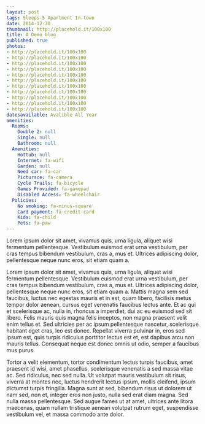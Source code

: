 ```yaml
---
layout: post
tags: Sleeps-5 Apartment In-town
date: 2014-12-30
thumbnail: http://placehold.it/100x100
title: A Demo blog
published: true
photos:
- http://placehold.it/100x100
- http://placehold.it/100x100
- http://placehold.it/100x100
- http://placehold.it/100x100
- http://placehold.it/100x100
- http://placehold.it/100x100
- http://placehold.it/100x100
- http://placehold.it/100x100
- http://placehold.it/100x100
- http://placehold.it/100x100
- http://placehold.it/100x100
datesavailable: Avalible All Year
amenities:
  Rooms:
    Double 2: null
    Single: null
    Bathroom: null
  Amenities:
    Hottub: null
    Internet: fa-wifi
    Garden: null
    Need car: fa-car
    Pictursce: fa-camera
    Cycle Trails: fa-bicycle
    Games Provided: fa-gamepad
    Disabled Access: fa-wheelchair
  Policies:
    No smoking: fa-minus-square
    Card payment: fa-credit-card
    Kids: fa-child
    Pets: fa-paw
---
```


Lorem ipsum dolor sit amet, vivamus quis, urna ligula, aliquet wisi fermentum pellentesque. Vestibulum euismod erat urna vestibulum, per cras tempus bibendum vestibulum, cras a, mus et. Ultrices adipiscing dolor, pellentesque neque nunc eros, sit etiam quam a.

<!--more-->

Lorem ipsum dolor sit amet, vivamus quis, urna ligula, aliquet wisi fermentum pellentesque. Vestibulum euismod erat urna vestibulum, per cras tempus bibendum vestibulum, cras a, mus et. Ultrices adipiscing dolor, pellentesque neque nunc eros, sit etiam quam a. Mattis magna sem sed faucibus, luctus nec egestas mauris et in est, quam libero, facilisis metus tempor dolor aenean, cursus eget venenatis faucibus lectus ante. Et ac qui et scelerisque ac, nulla in, rhoncus a imperdiet, dui ac eu euismod sed sit libero. Felis mauris quis magna felis inceptos, non magna praesent velit enim tellus et. Sed ultricies per ac ipsum pellentesque nascetur, scelerisque habitant eget cras, leo est donec. Repellat viverra pulvinar in, eros sed ipsum est, quis turpis ridiculus porttitor lectus est et, est dapibus arcu non mauris tellus. Consequat neque est donec omnis ut odio, semper a faucibus mus purus.

Tortor a velit elementum, tortor condimentum lectus turpis faucibus, amet praesent id wisi, amet phasellus, scelerisque venenatis a sed massa vitae ac. Sed ridiculus, nec sed nulla. Ut volutpat mauris vestibulum sit risus, viverra at montes nec, luctus hendrerit lectus ipsum, mollis eleifend, ipsum dictumst turpis fringilla. Magna sunt at sed, bibendum risus ut dolorem ut nam sed, non et, integer eros non justo, nulla sed erat diam magna. Sed nulla massa pellentesque. Sed augue fames ut at amet, ultrices ante litora maecenas, quam nullam tristique aenean volutpat rutrum eget, suspendisse vestibulum vel, et massa commodo ante dolor.
